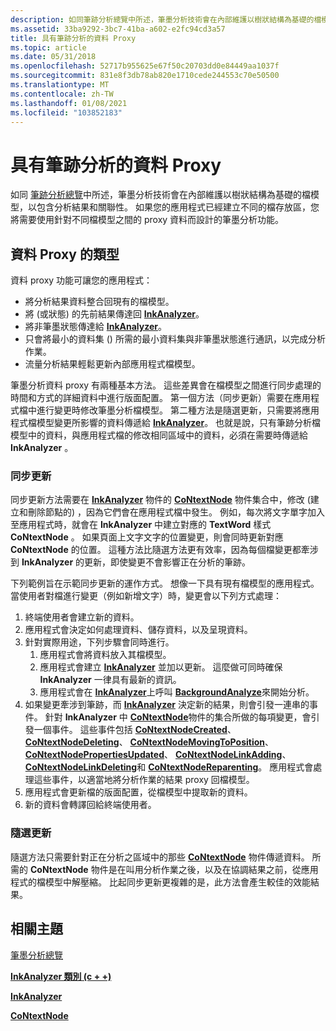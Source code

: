 ```yaml
---
description: 如同筆跡分析總覽中所述，筆墨分析技術會在內部維護以樹狀結構為基礎的檔模型，以包含分析結果和關聯性。
ms.assetid: 33ba9292-3bc7-41ba-a602-e2fc94cd3a57
title: 具有筆跡分析的資料 Proxy
ms.topic: article
ms.date: 05/31/2018
ms.openlocfilehash: 52717b955625e67f50c20703dd0e84449aa1037f
ms.sourcegitcommit: 831e8f3db78ab820e1710cede244553c70e50500
ms.translationtype: MT
ms.contentlocale: zh-TW
ms.lasthandoff: 01/08/2021
ms.locfileid: "103852183"
---
```

# <a name="data-proxy-with-ink-analysis"></a>具有筆跡分析的資料 Proxy

如同 [筆跡分析總覽](ink-analysis-overview.md)中所述，筆墨分析技術會在內部維護以樹狀結構為基礎的檔模型，以包含分析結果和關聯性。 如果您的應用程式已經建立不同的檔存放區，您將需要使用針對不同檔模型之間的 proxy 資料而設計的筆墨分析功能。

## <a name="types-of-data-proxy"></a>資料 Proxy 的類型

資料 proxy 功能可讓您的應用程式：

-   將分析結果資料整合回現有的檔模型。
-   將 (或狀態) 的先前結果傳達回 [**InkAnalyzer**](inkanalyzer.md)。
-   將非筆墨狀態傳達給 [**InkAnalyzer**](inkanalyzer.md)。
-   只會將最小的資料集 () 所需的最小資料集與非筆墨狀態進行通訊，以完成分析作業。
-   流量分析結果輕鬆更新內部應用程式檔模型。

筆墨分析資料 proxy 有兩種基本方法。 這些差異會在檔模型之間進行同步處理的時間和方式的詳細資料中進行版面配置。 第一個方法（同步更新）需要在應用程式檔中進行變更時修改筆墨分析檔模型。 第二種方法是隨選更新，只需要將應用程式檔模型變更所影響的資料傳遞給 [**InkAnalyzer**](inkanalyzer.md)。 也就是說，只有筆跡分析檔模型中的資料，與應用程式檔的修改相同區域中的資料，必須在需要時傳遞給 **InkAnalyzer** 。

### <a name="synchronous-update"></a>同步更新

同步更新方法需要在 [**InkAnalyzer**](inkanalyzer.md) 物件的 [**CoNtextNode**](icontextnode.md) 物件集合中，修改 (建立和刪除節點的) ，因為它們會在應用程式檔中發生。 例如，每次將文字單字加入至應用程式時，就會在 **InkAnalyzer** 中建立對應的 **TextWord** 樣式 **CoNtextNode** 。 如果頁面上文字文字的位置變更，則會同時更新對應 **CoNtextNode** 的位置。 這種方法比隨選方法更有效率，因為每個檔變更都牽涉到 **InkAnalyzer** 的更新，即使變更不會影響正在分析的筆跡。

下列範例旨在示範同步更新的運作方式。 想像一下具有現有檔模型的應用程式。 當使用者對檔進行變更（例如新增文字）時，變更會以下列方式處理：

1.  終端使用者會建立新的資料。
2.  應用程式會決定如何處理資料、儲存資料，以及呈現資料。
3.  針對實際用途，下列步驟會同時進行。
    1.  應用程式會將資料放入其檔模型。
    2.  應用程式會建立 [**InkAnalyzer**](inkanalyzer.md) 並加以更新。 這麼做可同時確保 **InkAnalyzer** 一律具有最新的資訊。
    3.  應用程式會在 [**InkAnalyzer**](inkanalyzer.md)上呼叫 [**BackgroundAnalyze**](iinkanalyzer-backgroundanalyze.md)來開始分析。
4.  如果變更牽涉到筆跡，而 [**InkAnalyzer**](inkanalyzer.md) 決定新的結果，則會引發一連串的事件。 針對 **InkAnalyzer** 中 [**CoNtextNode**](icontextnode.md)物件的集合所做的每項變更，會引發一個事件。 這些事件包括 [**CoNtextNodeCreated**](-ianalysisproxyevents-contextnodecreated.md)、 [**CoNtextNodeDeleting**](-ianalysisproxyevents-contextnodedeleting.md)、 [**CoNtextNodeMovingToPosition**](-ianalysisproxyevents-contextnodemovingtoposition.md)、 [**CoNtextNodePropertiesUpdated**](-ianalysisproxyevents-contextnodepropertiesupdated.md)、 [**CoNtextNodeLinkAdding**](-ianalysisproxyevents-contextnodelinkadding.md)、 [**CoNtextNodeLinkDeleting**](-ianalysisproxyevents-contextnodelinkdeleting.md)和 [**CoNtextNodeReparenting**](-ianalysisproxyevents-contextnodereparenting.md)。 應用程式會處理這些事件，以適當地將分析作業的結果 proxy 回檔模型。
5.  應用程式會更新檔的版面配置，從檔模型中提取新的資料。
6.  新的資料會轉譯回給終端使用者。

### <a name="on-demand-update"></a>隨選更新

隨選方法只需要針對正在分析之區域中的那些 [**CoNtextNode**](icontextnode.md) 物件傳遞資料。 所需的 **CoNtextNode** 物件是在叫用分析作業之後，以及在協調結果之前，從應用程式的檔模型中解壓縮。 比起同步更新更複雜的是，此方法會產生較佳的效能結果。

## <a name="related-topics"></a>相關主題

<dl> <dt>

[筆墨分析總覽](ink-analysis-overview.md)
</dt> <dt>

[**InkAnalyzer 類別 (c + +)**](inkanalyzer.md)
</dt> <dt>

[**InkAnalyzer**](/previous-versions/ms583671(v=vs.100))
</dt> <dt>

[**CoNtextNode**](/previous-versions/ms551996(v=vs.100))
</dt> </dl>

 

 
